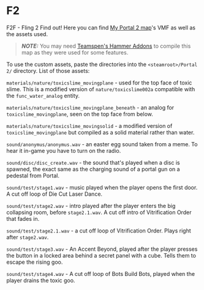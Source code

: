 # F2

F2F - Fling 2 Find out! Here you can find [My Portal 2 map](https://steamcommunity.com/sharedfiles/filedetails/?id=3269933606)'s VMF as well as the assets used.

> **_NOTE:_** You may need [Teamspen's Hammer Addons](https://github.com/TeamSpen210/HammerAddons) to compile this map as they were used for some features.

To use the custom assets, paste the directories into the `<steamroot>/Portal 2/` directory. List of those assets:

`materials/nature/toxicslime_movingplane` - used for the top face of toxic slime. This is a modified version of `nature/toxicslime002a` compatible with the `func_water_analog` entity.

`materials/nature/toxicslime_movingplane_beneath` - an analog for `toxicslime_movingplane`, seen on the top face from below.

`materials/nature/toxicslime_movingsolid` - a modified version of `toxicslime_movingplane` but compiled as a solid material rather than water.

`sound/anonymus/anonymus.wav` - an easter egg sound taken from a meme. To hear it in-game you have to turn on the radio.

`sound/disc/disc_create.wav` - the sound that's played when a disc is spawned, the exact same as the charging sound of a portal gun on a pedestal from Portal.

`sound/test/stage1.wav` - music played when the player opens the first door. A cut off loop of Die Cut Laser Dance.

`sound/test/stage2.wav` - intro played after the player enters the big collapsing room, before `stage2.1.wav`. A cut off intro of Vitrification Order that fades in.

`sound/test/stage2.1.wav` - a cut off loop of Vitrification Order. Plays right after `stage2.wav`.

`sound/test/stage3.wav` - An Accent Beyond, played after the player presses the button in a locked area behind a secret panel with a cube. Tells them to escape the rising goo.

`sound/test/stage4.wav` - A cut off loop of Bots Build Bots, played when the player drains the toxic goo.
